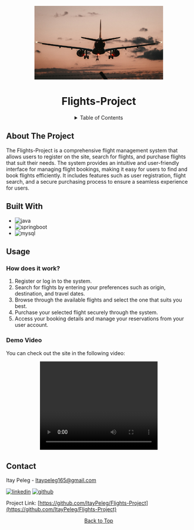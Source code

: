 <a name="readme-top"></a>
<!-- PROJECT LOGO -->
<div align="center">
 <a href="https://github.com/ItayPeleg/Flights-Project">
 <img src="src/resources/static/assets/images/photo-1628964178609-aec11c666040.jpeg" alt="Logo" width="350" height="200">
 </a>

<h1 align="center">Flights-Project</h1>


<!-- TABLE OF CONTENTS -->
<details>
 <summary>Table of Contents</summary>
 <ol>
 <li><a href="#about-the-project">About The Project</a></li>
 <li><a href="#built-with">Built With</a></li>
 <li><a href="#usage">Usage</a></li>
 <li><a href="#contact">Contact</a></li>
 </ol>
</details>

<div align="left">

## About The Project

The Flights-Project is a comprehensive flight management system that allows users to register on the site, search for flights, and purchase flights that suit their needs. 
The system provides an intuitive and user-friendly interface for managing flight bookings, making it easy for users to find and book flights efficiently. 
It includes features such as user registration, flight search, and a secure purchasing process to ensure a seamless experience for users.

## Built With

* ![java](https://img.shields.io/badge/JAVA-007396?style=for-the-badge&logo=java&logoColor=white)
* ![springboot](https://img.shields.io/badge/SPRINGBOOT-6DB33F?style=for-the-badge&logo=spring&logoColor=white)
* ![mysql](https://img.shields.io/badge/mysql-4479A1?style=for-the-badge&logo=mysql&logoColor=white)

## Usage

### How does it work?

1. Register or log in to the system.
2. Search for flights by entering your preferences such as origin, destination, and travel dates.
3. Browse through the available flights and select the one that suits you best.
4. Purchase your selected flight securely through the system.
5. Access your booking details and manage your reservations from your user account.

### Demo Video

You can check out the site in the following video:

<div align="center">
 <video width="320" height="240" controls>
   <source src="src/resources/static/assets/video/spring-flights-project.mp4" type="video/mp4">
   Your browser does not support the video tag.
 </video>
</div>

<!-- CONTACT -->
## Contact

Itay Peleg - Itaypeleg165@gmail.com

[![linkedin](https://img.shields.io/badge/LinkedIn-0077B5?style=for-the-badge&logo=linkedin&logoColor=white)](https://www.linkedin.com/in/itay-peleg-)
[![github](https://img.shields.io/badge/GitHub-100000?style=for-the-badge&logo=github&logoColor=white)](https://github.com/ItayPeleg)

Project Link: [https://github.com/ItayPeleg/Flights-Project](https://github.com/ItayPeleg/Flights-Project)

</div>

<!-- BACK TO TOP -->
<a href="#readme-top">Back to Top</a>

